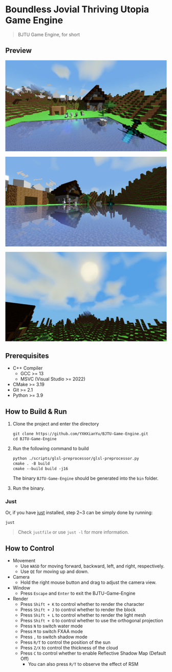 # Boundless Jovial Thriving Utopia Game Engine

> BJTU Game Engine, for short

## Preview

![image-20240524130031509](./notes/README/image-20240524130031509.png)

![image-20240524132016230](./notes/README/image-20240524132016230.png)

![image-20240611182305341](./notes/README/image-20240611182305341.png)

## Prerequisites

* C++ Compiler
  * GCC >= 13
  * MSVC (Visual Studio >= 2022)
* CMake >= 3.19
* Git >= 2.1
* Python >= 3.9

## How to Build & Run

1. Clone the project and enter the directory

    ```
    git clone https://github.com/YXHXianYu/BJTU-Game-Engine.git
    cd BJTU-Game-Engine
    ```

2. Run the following command to build

    ```
    python ./scripts/glsl-preprocessor/glsl-preprocessor.py
    cmake . -B build
    cmake --build build -j16
    ```
    
    The binary `BJTU-Game-Engine` should be generated into the `bin` folder.
    
3. Run the binary.

### Just

Or, if you have [just](https://github.com/casey/just) installed, step 2~3 can be simply done by running:

```
just
```

> Check `justfile` or use `just -l` for more information.

## How to Control

* Movement
  * Use `WASD` for moving forward, backward, left, and right, respectively.
  * Use `QE` for moving up and down.
* Camera
  * Hold the right mouse button and drag to adjust the camera view.
* Window
  * Press `Escape` and `Enter` to exit the BJTU-Game-Engine
* Render
   * Press `Shift + K` to control whether to render the character
   * Press `Shift + J` to control whether to render the block
   * Press `Shift + L` to control whether to render the light mesh
   * Press `Shift + O` to control whether to use the orthogonal projection
   * Press `N` to switch water mode
   * Press `M` to switch FXAA mode
   * Press `,` to switch shadow mode
   * Press `R/T` to control the position of the sun
   * Press `Z/X` to control the thickness of the cloud
   * Press `C` to control whether to enable Reflective Shadow Map (Default Off)
     * You can also press `R/T` to observe the effect of RSM
